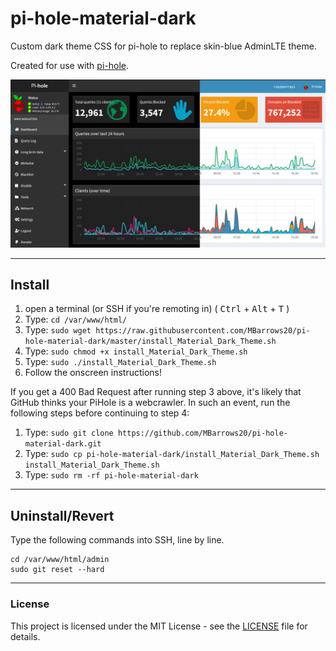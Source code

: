 # pi-hole-material-dark
Custom dark theme CSS for pi-hole to replace skin-blue AdminLTE theme.

Created for use with [pi-hole](https://github.com/pi-hole/pi-hole).

![Screenshot](dashboard.png)

----------
## Install

1. open a terminal (or SSH if you're remoting in) ( <kbd>Ctrl</kbd> + <kbd>Alt</kbd> + <kbd>T</kbd> )
2. Type: `cd /var/www/html/`
3. Type: `sudo wget https://raw.githubusercontent.com/MBarrows20/pi-hole-material-dark/master/install_Material_Dark_Theme.sh`
4. Type: `sudo chmod +x install_Material_Dark_Theme.sh`
5. Type: `sudo ./install_Material_Dark_Theme.sh`
6. Follow the onscreen instructions!

If you get a 400 Bad Request after running step 3 above, it's likely that GitHub thinks your PiHole is a webcrawler. In such an event, run the following steps before continuing to step 4: 

1. Type: `sudo git clone https://github.com/MBarrows20/pi-hole-material-dark.git`
2. Type: `sudo cp pi-hole-material-dark/install_Material_Dark_Theme.sh install_Material_Dark_Theme.sh`
3. Type: `sudo rm -rf pi-hole-material-dark`

----------
## Uninstall/Revert
Type the following commands into SSH, line by line.

```
cd /var/www/html/admin
sudo git reset --hard
```

----------
### License
This project is licensed under the MIT License - see the [LICENSE](LICENSE) file for details.
